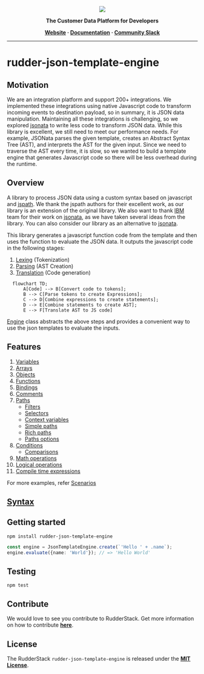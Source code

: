 <p align="center">
  <a href="https://rudderstack.com/">
    <img src="https://user-images.githubusercontent.com/59817155/121357083-1c571300-c94f-11eb-8cc7-ce6df13855c9.png">
  </a>
</p>

<p align="center"><b>The Customer Data Platform for Developers</b></p>

<p align="center">
  <b>
    <a href="https://rudderstack.com">Website</a>
    ·
    <a href="https://github.com/rudderlabs/rudder-json-template-engine/blob/main/docs/syntax.md">Documentation</a>
    ·
    <a href="https://rudderstack.com/join-rudderstack-slack-community">Community Slack</a>
  </b>
</p>

---

# rudder-json-template-engine
## Motivation
We are an integration platform and support 200+ integrations. We implemented these integrations using native Javascript code to transform incoming events to destination payload, so in summary, it is JSON data manipulation. Maintaining all these integrations is challenging, so we explored [jsonata](https://github.com/jsonata-js/jsonata) to write less code to transform JSON data. While this library is excellent, we still need to meet our performance needs. For example, JSONata parses the given template, creates an Abstract Syntax Tree (AST), and interprets the AST for the given input. Since we need to traverse the AST every time, it is slow, so we wanted to build a template engine that generates Javascript code so there will be less overhead during the runtime.

## Overview
A library to process JSON data using a custom syntax based on javascript and [jspath](https://github.com/dfilatov/jspath). We thank the jspath authors for their excellent work, as our library is an extension of the original library. We also want to thank [IBM](https://www.ibm.com/) team for their work on [jsonata](https://github.com/jsonata-js/jsonata), as we have taken several ideas from the library. You can also consider our library as an alternative to [jsonata](https://github.com/jsonata-js/jsonata).

This library generates a javascript function code from the template and then uses the function to evaluate the JSON data. It outputs the javascript code in the following stages:
1. [Lexing](src/lexer.ts) (Tokenization)
1. [Parsing](src/parser.ts) (AST Creation)
1. [Translation](src/translator.ts) (Code generation)

```mermaid
  flowchart TD;
      A[Code] --> B[Convert code to tokens];
      B --> C[Parse tokens to create Expressions];
      C --> D[Combine expressions to create statements];
      D --> E[Combine statements to create AST];
      E --> F[Translate AST to JS code]
```

[Engine](src/engine.ts) class abstracts the above steps and provides a convenient way to use the json templates to evaluate the inputs.

## Features
1. [Variables](test/scenarios/assignments/template.jt)
1. [Arrays](test/scenarios//arrays/template.jt)
1. [Objects](test/scenarios/objects/template.jt)
1. [Functions](test/scenarios/functions/template.jt)
1. [Bindings](test/scenarios/bindings/template.jt)
1. [Comments](test/scenarios/comments/template.jt)
1. [Paths](test/scenarios/paths/template.jt)
    * [Filters](test/scenarios/filters)
    * [Selectors](test/scenarios/selectors)
    * [Context variables](test/scenarios/context_variables/template.jt)
    * [Simple paths](test/scenarios/paths/simple_path.jt)
    * [Rich paths](test/scenarios/paths/rich_path.jt)
    * [Paths options](test/scenarios/paths/options.jt)
1. [Conditions](test/scenarios/conditions/template.jt)
    * [Comparisons](test/scenarios/comparisons/template.jt)
1. [Math operations](test/scenarios/math/template.jt)
1. [Logical operations](test/scenarios/logics/template.jt)
1. [Compile time expressions](test/scenarios/compile_time_expressions/template.jt)

For more examples, refer [Scenarios](test/scenarios)

## [Syntax](docs/syntax.md)

## Getting started
`npm install rudder-json-template-engine`

```ts
const engine = JsonTemplateEngine.create(`'Hello ' + .name`);
engine.evaluate({name: 'World'}); // => 'Hello World'
```

## Testing
`npm test`

## Contribute

We would love to see you contribute to RudderStack. Get more information on how to contribute [**here**](CONTRIBUTING.md).

## License

The RudderStack `rudder-json-template-engine` is released under the [**MIT License**](https://opensource.org/licenses/MIT).
